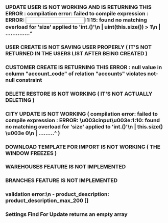 ### UPDATE USER IS NOT WORKING AND IS RETURNING THIS ERROR : compilation error: failed to compile expression : ERROR: <input>:1:15: found no matching overload for 'size' applied to 'int.()'\n | uint(this.size()) > 1\n | ..............^

### USER CREATE IS NOT SAVING USER PROPERLY ( IT'S NOT RETURNED IN THE USERS LIST AFTER BEING CREATED )

### CUSTOMER CREATE IS RETURNING THIS ERROR : null value in column \"account_code\" of relation \"accounts\" violates not-null constraint

### DELETE RESTORE IS NOT WORKING ( IT'S NOT ACTUALLY DELETING )

### CITY UPDATE IS NOT WORKING ( compilation error: failed to compile expression : ERROR: \u003cinput\u003e:1:10: found no matching overload for 'size' applied to 'int.()'\n | this.size() \u003e 0\n | .........^ )

### DOWNLOAD TEMPLATE FOR IMPORT IS NOT WORKING ( THE WINDOW FREEZES )

### WAREHOUSES FEATURE IS NOT IMPLEMENTED

### BRANCHES FEATURE IS NOT IMPLEMENTED

### validation error:\n - product_description: product_description_max_200 []

### Settings Find For Update returns an empty array